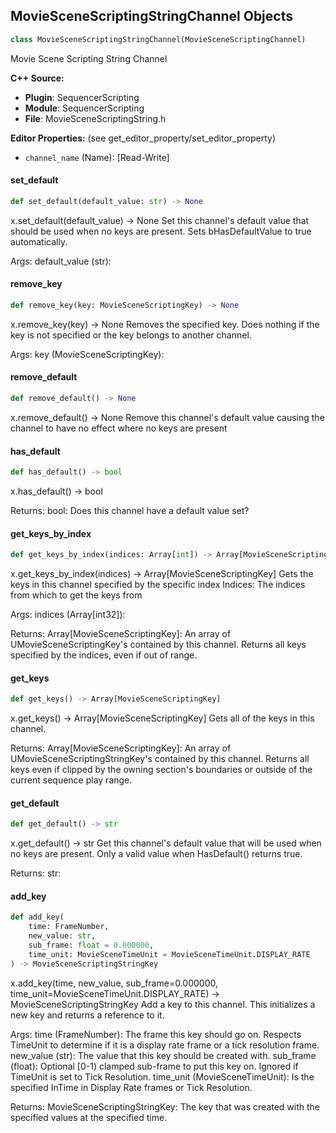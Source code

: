 ## MovieSceneScriptingStringChannel Objects

```python
class MovieSceneScriptingStringChannel(MovieSceneScriptingChannel)
```

Movie Scene Scripting String Channel

**C++ Source:**

- **Plugin**: SequencerScripting
- **Module**: SequencerScripting
- **File**: MovieSceneScriptingString.h

**Editor Properties:** (see get_editor_property/set_editor_property)

- ``channel_name`` (Name):  [Read-Write]

<a id="unreal.MovieSceneScriptingStringChannel.set_default"></a>

#### set_default

```python
def set_default(default_value: str) -> None
```

x.set_default(default_value) -> None
Set this channel's default value that should be used when no keys are present.
Sets bHasDefaultValue to true automatically.

Args:
    default_value (str):

<a id="unreal.MovieSceneScriptingStringChannel.remove_key"></a>

#### remove_key

```python
def remove_key(key: MovieSceneScriptingKey) -> None
```

x.remove_key(key) -> None
Removes the specified key. Does nothing if the key is not specified or the key belongs to another channel.

Args:
    key (MovieSceneScriptingKey):

<a id="unreal.MovieSceneScriptingStringChannel.remove_default"></a>

#### remove_default

```python
def remove_default() -> None
```

x.remove_default() -> None
Remove this channel's default value causing the channel to have no effect where no keys are present

<a id="unreal.MovieSceneScriptingStringChannel.has_default"></a>

#### has_default

```python
def has_default() -> bool
```

x.has_default() -> bool


Returns:
    bool: Does this channel have a default value set?

<a id="unreal.MovieSceneScriptingStringChannel.get_keys_by_index"></a>

#### get_keys_by_index

```python
def get_keys_by_index(indices: Array[int]) -> Array[MovieSceneScriptingKey]
```

x.get_keys_by_index(indices) -> Array[MovieSceneScriptingKey]
Gets the keys in this channel specified by the specific index
Indices: The indices from which to get the keys from

Args:
    indices (Array[int32]): 

Returns:
    Array[MovieSceneScriptingKey]: An array of UMovieSceneScriptingKey's contained by this channel. Returns all keys specified by the indices, even if out of range.

<a id="unreal.MovieSceneScriptingStringChannel.get_keys"></a>

#### get_keys

```python
def get_keys() -> Array[MovieSceneScriptingKey]
```

x.get_keys() -> Array[MovieSceneScriptingKey]
Gets all of the keys in this channel.

Returns:
    Array[MovieSceneScriptingKey]: An array of UMovieSceneScriptingStringKey's contained by this channel. Returns all keys even if clipped by the owning section's boundaries or outside of the current sequence play range.

<a id="unreal.MovieSceneScriptingStringChannel.get_default"></a>

#### get_default

```python
def get_default() -> str
```

x.get_default() -> str
Get this channel's default value that will be used when no keys are present. Only a valid
value when HasDefault() returns true.

Returns:
    str:

<a id="unreal.MovieSceneScriptingStringChannel.add_key"></a>

#### add_key

```python
def add_key(
    time: FrameNumber,
    new_value: str,
    sub_frame: float = 0.000000,
    time_unit: MovieSceneTimeUnit = MovieSceneTimeUnit.DISPLAY_RATE
) -> MovieSceneScriptingStringKey
```

x.add_key(time, new_value, sub_frame=0.000000, time_unit=MovieSceneTimeUnit.DISPLAY_RATE) -> MovieSceneScriptingStringKey
Add a key to this channel. This initializes a new key and returns a reference to it.

Args:
    time (FrameNumber): The frame this key should go on. Respects TimeUnit to determine if it is a display rate frame or a tick resolution frame.
    new_value (str): The value that this key should be created with.
    sub_frame (float): Optional [0-1) clamped sub-frame to put this key on. Ignored if TimeUnit is set to Tick Resolution.
    time_unit (MovieSceneTimeUnit): Is the specified InTime in Display Rate frames or Tick Resolution.

Returns:
    MovieSceneScriptingStringKey: The key that was created with the specified values at the specified time.

<a id="unreal.MovieSceneBindingExtensions"></a>